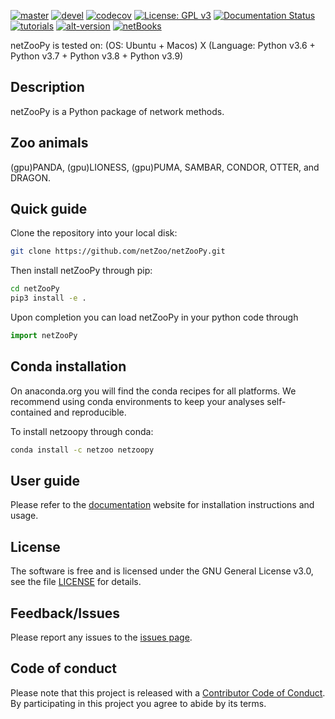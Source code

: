 [![master](https://github.com/netZoo/netZooPy/actions/workflows/main.yml/badge.svg?branch=master)](https://github.com/netZoo/netZooPy/actions/workflows/main.yml)
[![devel](https://github.com/netZoo/netZooPy/actions/workflows/main.yml/badge.svg?branch=devel)](https://github.com/netZoo/netZooPy/actions/workflows/main.yml)
[![codecov](https://codecov.io/gh/netZoo/netZooPy/branch/devel/graph/badge.svg)](https://codecov.io/gh/netZoo/netZooPy)
[![License: GPL v3](https://img.shields.io/badge/License-GPLv3-blue.svg)](https://www.gnu.org/licenses/gpl-3.0)
[![Documentation Status](https://readthedocs.org/projects/netzoopy/badge/?version=latest)](https://netzoopy.readthedocs.io/en/latest/?badge=latest)
[![tutorials](https://img.shields.io/badge/netZooPy-tutorials-9cf)](https://github.com/netZoo/netZooPy/tree/master/tutorials)
[![alt-version](https://anaconda.org/netzoo/netzoopy/badges/version.svg)](https://anaconda.org/netzoo/netzoopy)
[![netBooks](https://img.shields.io/badge/netZooPy-netBooks-ff69b4)](http://netbooks.networkmedicine.org/)


netZooPy is tested on: (OS: Ubuntu + Macos) X (Language: Python v3.6 + Python v3.7 + Python v3.8 + Python v3.9)


## Description

netZooPy is a Python package of network methods.

## Zoo animals

(gpu)PANDA, (gpu)LIONESS, (gpu)PUMA, SAMBAR, CONDOR, OTTER, and DRAGON.

## Quick guide

Clone the repository into your local disk:

```bash
git clone https://github.com/netZoo/netZooPy.git
```

Then install netZooPy through pip:

```bash
cd netZooPy
pip3 install -e .
```

Upon completion you can load netZooPy in your python code through

```python
import netZooPy
```

## Conda installation

On anaconda.org you will find the conda recipes for all platforms. We recommend using conda environments to keep your analyses self-contained and reproducible.

To install netzoopy through conda:

```bash
conda install -c netzoo netzoopy
```

## User guide

Please refer to the [documentation](https://netzoopy.readthedocs.io/en/latest/) website for installation instructions and usage.

## License

The software is free and is licensed under the GNU General License v3.0, see the file [LICENSE](LICENSE) for details.

## Feedback/Issues

Please report any issues to the [issues page](https://github.com/netZoo/netZooPy/issues).

## Code of conduct

Please note that this project is released with a [Contributor Code of Conduct](CONDUCT.md). By participating in this project you agree to abide by its terms.
